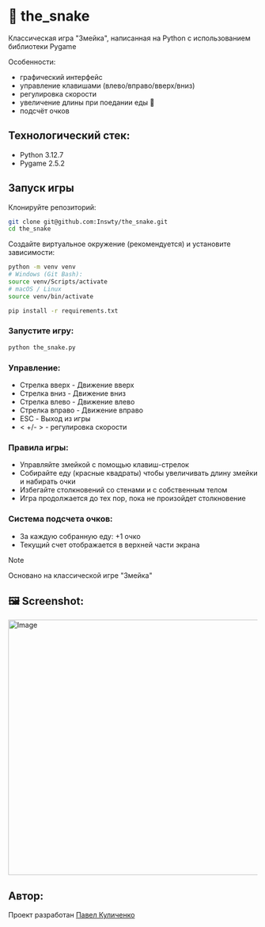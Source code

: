 # 🐍 the_snake
Классическая игра "Змейка", написанная на Python с использованием библиотеки Pygame

Особенности:
- графический интерфейс
- управление клавишами (влево/вправо/вверх/вниз)
- регулировка скорости
- увеличение длины при поедании еды 🍎
- подсчёт очков

## Технологический стек:
- Python 3.12.7
- Pygame 2.5.2

## Запуск игры
Клонируйте репозиторий:
```bash
git clone git@github.com:Inswty/the_snake.git
cd the_snake
```
Создайте виртуальное окружение (рекомендуется) и установите зависимости:
```bash
python -m venv venv
# Windows (Git Bash):
source venv/Scripts/activate
# macOS / Linux
source venv/bin/activate

pip install -r requirements.txt
```

### Запустите игру:

```bash
python the_snake.py
```

### Управление:
- Стрелка вверх - Движение вверх
- Стрелка вниз - Движение вниз
- Стрелка влево - Движение влево
- Стрелка вправо - Движение вправо
- ESC - Выход из игры
- < +/- > - регулировка скорости

### Правила игры:
- Управляйте змейкой с помощью клавиш-стрелок
- Собирайте еду (красные квадраты) чтобы увеличивать длину змейки и набирать очки
- Избегайте столкновений со стенами и с собственным телом
- Игра продолжается до тех пор, пока не произойдет столкновение

### Система подсчета очков:

- За каждую собранную еду: +1 очко
- Текущий счет отображается в верхней части экрана

> [!NOTE]
> Основано на классической игре "Змейка"

## 🖼️ Screenshot:
<img width="646" height="516" alt="Image" src="https://github.com/user-attachments/assets/48efeecc-93fb-41ca-a891-e8ada7c16bee" />


## Автор:
Проект разработан 
[Павел Куличенко](https://github.com/Inswty)
